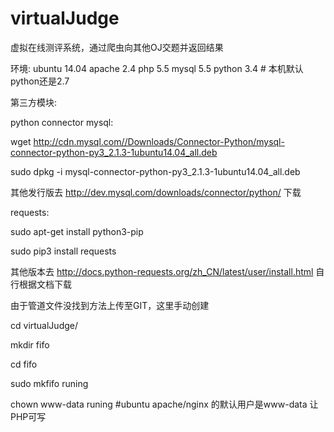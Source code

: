 # virtualJudge
虚拟在线测评系统，通过爬虫向其他OJ交题并返回结果

环境:
ubuntu 14.04 apache 2.4 php 5.5 mysql 5.5 python 3.4 # 本机默认python还是2.7

第三方模块:

python connector mysql:

wget http://cdn.mysql.com//Downloads/Connector-Python/mysql-connector-python-py3_2.1.3-1ubuntu14.04_all.deb

sudo dpkg -i mysql-connector-python-py3_2.1.3-1ubuntu14.04_all.deb

其他发行版去 http://dev.mysql.com/downloads/connector/python/ 下载



requests:

sudo apt-get install python3-pip

sudo pip3 install requests

其他版本去 http://docs.python-requests.org/zh_CN/latest/user/install.html 自行根据文档下载

由于管道文件没找到方法上传至GIT，这里手动创建

cd virtualJudge/

mkdir fifo

cd fifo

sudo mkfifo runing

chown www-data runing #ubuntu apache/nginx 的默认用户是www-data 让PHP可写




